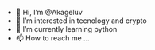 - 👋 Hi, I’m @Akageluv
- 👀 I’m interested in tecnology and crypto
- 🌱 I’m currently learning python
- 📫 How to reach me ...

<!---
Akageluv/Akageluv is a ✨ special ✨ repository because its `README.md` (this file) appears on your GitHub profile.
You can click the Preview link to take a look at your changes.
--->
